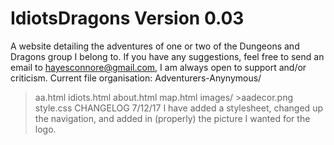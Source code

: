 # IdiotsDragons Version 0.03
A website detailing the adventures of one or two of the Dungeons and Dragons group I belong to.
If you have any suggestions, feel free to send an email to hayesconnore@gmail.com,
I am always open to support and/or criticism.
Current file organisation:
Adventurers-Anynymous/
  >aa.html
  >idiots.html
  >about.html
  >map.html
  >images/
    >aadecor.png
  >style.css
CHANGELOG
7/12/17 I have added a stylesheet, changed up the navigation, and added in (properly) the picture I wanted for the logo.
